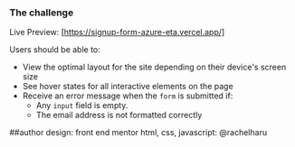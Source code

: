 ### The challenge

Live Preview: [https://signup-form-azure-eta.vercel.app/] 

Users should be able to:

- View the optimal layout for the site depending on their device's screen size
- See hover states for all interactive elements on the page
- Receive an error message when the `form` is submitted if:
  - Any `input` field is empty.
  - The email address is not formatted correctly

##author
design: front end mentor
html, css, javascript: @rachelharu
